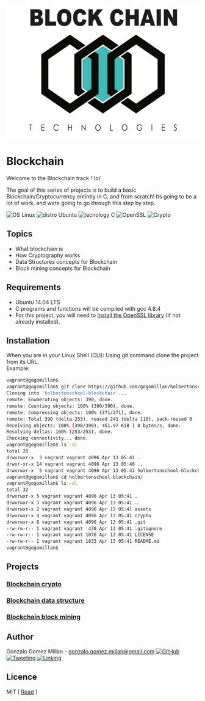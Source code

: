 <div align="center">
  <img width="600" height="350" src="assets/BlockChain_Header.png">
</div>

# Blockchain
Welcome to the Blockchain track ! \o/

The goal of this series of projects is to build a basic Blockchain/Cryptocurrency
entirely in C, and from scratch! Its going to be a lot of work, and were going to
go through this step by step.

![OS Linux](https://img.shields.io/badge/OS-Linux-blue.svg)
![distro Ubuntu](https://img.shields.io/badge/distro-Ubuntu-orange.svg)
![tecnology C](https://img.shields.io/badge/technology-C-green.svg)
![OpenSSL](https://img.shields.io/badge/toolkit-OpenSSL-brown.svg)
![Crypto](https://img.shields.io/badge/discipline-Crypto-yellow.svg)

## Topics
- What blockchain is
- How Cryptography works
- Data Structures concepts for Blockchain
- Block mining concepts for Blockchain

## Requirements
- Ubuntu 14.04 LTS
- C programs and functions will be compiled with gcc 4.8.4
- For this project, you will need to [Install the OpenSSL library](https://help.ubuntu.com/community/OpenSSL#Practical_OpenSSL_Usage) (if not already
  installed).

## Installation
When you are in your Linux Shell (CLI): Using git command clone the project from its URL.  
Example:
```bash
vagrant@gogomillan$
vagrant@gogomillan$ git clone https://github.com/gogomillan/holbertonschool-blockchain.git
Cloning into 'holbertonschool-blockchain'...
remote: Enumerating objects: 390, done.
remote: Counting objects: 100% (390/390), done.
remote: Compressing objects: 100% (271/271), done.
remote: Total 390 (delta 253), reused 241 (delta 110), pack-reused 0
Receiving objects: 100% (390/390), 451.97 KiB | 0 bytes/s, done.
Resolving deltas: 100% (253/253), done.
Checking connectivity... done.
vagrant@gogomillan$ ls -al
total 28
drwxrwxr-x  3 vagrant vagrant 4096 Apr 13 05:41 .
drwxr-xr-x 14 vagrant vagrant 4096 Apr 13 05:40 ..
drwxrwxr-x  5 vagrant vagrant 4096 Apr 13 05:41 holbertonschool-blockchain
vagrant@gogomillan$ cd holbertonschool-blockchain/
vagrant@gogomillan$ ls -al
total 32
drwxrwxr-x 5 vagrant vagrant 4096 Apr 13 05:41 .
drwxrwxr-x 3 vagrant vagrant 4096 Apr 13 05:41 ..
drwxrwxr-x 2 vagrant vagrant 4096 Apr 13 05:41 assets
drwxrwxr-x 4 vagrant vagrant 4096 Apr 13 05:41 crypto
drwxrwxr-x 8 vagrant vagrant 4096 Apr 13 05:41 .git
-rw-rw-r-- 1 vagrant vagrant  430 Apr 13 05:41 .gitignore
-rw-rw-r-- 1 vagrant vagrant 1076 Apr 13 05:41 LICENSE
-rw-rw-r-- 1 vagrant vagrant 1833 Apr 13 05:41 README.md
vagrant@gogomillan$
```

## Projects
### [Blockchain crypto](crypto/.#readme)
### [Blockchain data structure](blockchain/v0.1/.#readme)
### [Blockchain block mining](blockchain/v0.2/.#readme)

## Author
Gonzalo Gomez Millan - <gonzalo.gomez.millan@gmail.com>
[![GitHub](https://img.shields.io/badge/github-%23100000.svg?&style=for-the-badge&logo=github&logoColor=white)](https://github.com/gogomillan)
[![Tweeting](https://img.shields.io/badge/twitter-%231DA1F2.svg?&style=for-the-badge&logo=twitter&logoColor=white)](https://twitter.com/gogomillan)
[![Linking](https://img.shields.io/badge/linkedin-%230077B5.svg?&style=for-the-badge&logo=linkedin&logoColor=white)](https://linkedin.com/in/gogomillan)

## Licence
MIT 
\[ [Read](LICENSE) \]
